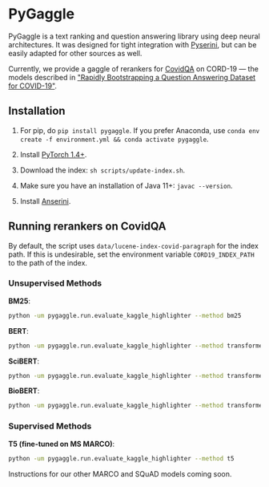 # PyGaggle

PyGaggle is a text ranking and question answering library using deep neural architectures.
It was designed for tight integration with [Pyserini](http://pyserini.io/), but can be easily adapted for other sources as well.

Currently, we provide a gaggle of rerankers for [CovidQA](https://github.com/castorini/pygaggle/blob/master/data/) on CORD-19 &mdash; the models described in ["Rapidly Bootstrapping a Question Answering Dataset for COVID-19"](https://arxiv.org/abs/2004.11339).

## Installation

1. For pip, do `pip install pygaggle`. If you prefer Anaconda, use `conda env create -f environment.yml && conda activate pygaggle`.

2. Install [PyTorch 1.4+](http://pytorch.org/).

3. Download the index: `sh scripts/update-index.sh`.

4. Make sure you have an installation of Java 11+: `javac --version`.

5. Install [Anserini](https://github.com/castorini/anserini).


## Running rerankers on CovidQA

By default, the script uses `data/lucene-index-covid-paragraph` for the index path.
If this is undesirable, set the environment variable `CORD19_INDEX_PATH` to the path of the index.


### Unsupervised Methods

**BM25**:

```bash
python -um pygaggle.run.evaluate_kaggle_highlighter --method bm25
```

**BERT**:

```bash
python -um pygaggle.run.evaluate_kaggle_highlighter --method transformer --model-name bert-base-cased
```

**SciBERT**:

```bash
python -um pygaggle.run.evaluate_kaggle_highlighter --method transformer --model-name allenai/scibert_scivocab_cased
```

**BioBERT**:

```bash
python -um pygaggle.run.evaluate_kaggle_highlighter --method transformer --model-name biobert
```

### Supervised Methods

**T5 (fine-tuned on MS MARCO)**:

```bash
python -um pygaggle.run.evaluate_kaggle_highlighter --method t5
```

Instructions for our other MARCO and SQuAD models coming soon.
